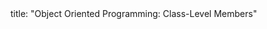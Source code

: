 <frontmatter>
title: "Object Oriented Programming: Class-Level Members"
</frontmatter>

<include src="unit-inPage-asFlat.md" boilerplate />